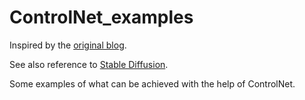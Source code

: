 # ControlNet_examples

Inspired by the [original blog](https://huggingface.co/blog/controlnet).

See also reference to [Stable Diffusion](https://stable-diffusion-art.com/controlnet/#Edge_detection).

Some examples of what can be achieved with the help of ControlNet.
